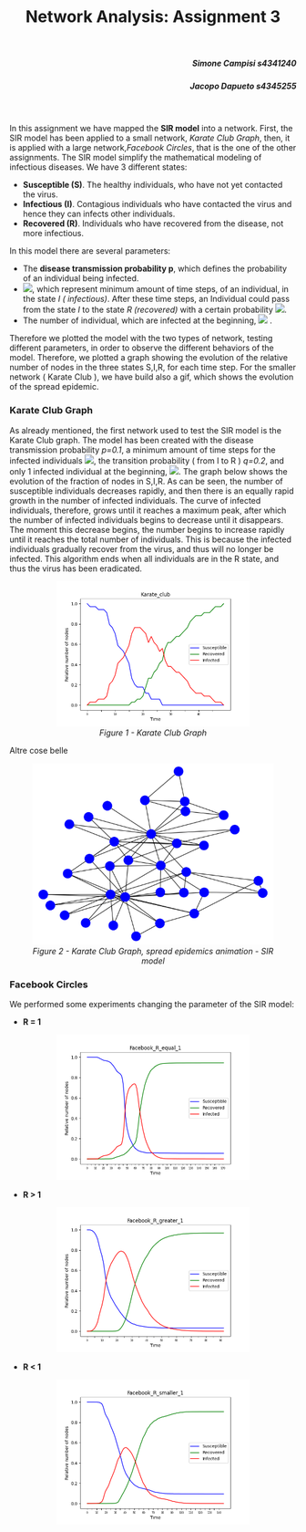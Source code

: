<center> <h1> Network Analysis: Assignment 3 </h1> </center>
</br>
<h5 style="text-align: right">Simone Campisi s4341240 </h5>
<h5 style="text-align: right">Jacopo Dapueto s4345255 </h5>

</br></br>
In this assignment we have mapped the **SIR model** into a network. First, the SIR model has been applied to a small network, *Karate Club Graph*, then, it is applied with a large network,*Facebook Circles*, that is the one of the other assignments.
The SIR model simplify the mathematical modeling of infectious diseases. We have 3 different states:

- **Susceptible (S)**. The healthy individuals, who have not yet contacted the virus.
- **Infectious (I)**. Contagious individuals who have contacted the virus and hence they can infects other individuals.
- **Recovered (R)**. Individuals who have recovered from the disease, not more infectious.

In this model there are several parameters:

- The **disease transmission probability p**, which defines the probability of an individual being infected.
- <img src="https://latex.codecogs.com/svg.image?\inline&space;\mathbf{T_i}"/>, which represent minimum amount of time steps, of an individual, in the state *I ( infectious)*. After these time steps, an Individual could pass from the state *I* to the state *R (recovered)* with a certain probability <img src="https://latex.codecogs.com/svg.image?\inline&space;\mathbf{q}"/>.
- The number of individual, which are infected at the beginning, <img src="https://latex.codecogs.com/svg.image?\inline&space;\mathbf{i_0}"/> .

Therefore we plotted the model with the two types of network, testing different parameters, in order to observe the different behaviors of the model. Therefore, we plotted a graph showing the evolution of the relative number of nodes in the three states S,I,R, for each time step.
For the smaller network ( Karate Club ), we have build also a gif, which shows the evolution of the spread epidemic.

### Karate Club Graph

As already mentioned, the first network used to test the SIR model is the Karate Club graph. The model has been created with the disease transmission probability *p=0.1*, a minimum amount of time steps for the infected individuals <img src="https://latex.codecogs.com/svg.image?\inline&space;T_i&space;=&space;10"/>, the transition probability ( from I to R ) *q=0.2*, and only 1 infected individual at the beginning, <img src="https://latex.codecogs.com/svg.image?\inline&space;i_0"/>.
The graph below shows the evolution of the fraction of nodes in S,I,R. As can be seen, the number of susceptible individuals decreases rapidly, and then there is an equally rapid growth in the number of infected individuals. The curve of infected individuals, therefore, grows until it reaches a maximum peak, after which the number of infected individuals begins to decrease until it disappears. The moment this decrease begins, the number begins to increase rapidly until it reaches the total number of individuals. This is because the infected individuals gradually recover from the virus, and thus will no longer be infected.
This algorithm ends when all individuals are in the R state, and thus the virus has been eradicated.



<figure align=center>
    <img src="./images/Karate_club/curves.png" width="80%" height="80%">
    <figcaption> <i> Figure 1 - Karate Club Graph </i> </figcaption>
</figure>

Altre cose belle

<figure align=center>
    <img src="images/Karate_club/gif/anim.gif" style="margin-left: auto; margin-right: auto;" ></img>
    <figcaption> <i> Figure 2 - Karate Club Graph, spread epidemics animation - SIR model </i> </figcaption>
</figure>


### Facebook Circles

We performed some experiments changing the parameter of the SIR model:

- **R = 1**

<figure align=center>
    <img src="./images/Facebook_R_equal_1/curves.png" width="80%" height="80%" >
</figure>

- **R > 1**

<figure align=center>
    <img src="./images/Facebook_R_greater_1/curves.png" width="80%" height="80%">
</figure>

- **R < 1**

<figure align=center>
    <img src="./images/Facebook_R_smaller_1/curves.png" width="80%" height="80%">

</figure>


